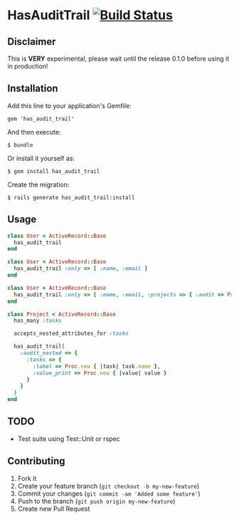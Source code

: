 # HasAuditTrail [![Build Status](https://secure.travis-ci.org/andersonfreitas/has_audit_trail.png)](http://travis-ci.org/andersonfreitas/has_audit_trail)

## Disclaimer

This is **VERY** experimental, please wait until the release 0.1.0 before using it in production!

## Installation

Add this line to your application's Gemfile:

    gem 'has_audit_trail'

And then execute:

    $ bundle

Or install it yourself as:

    $ gem install has_audit_trail

Create the migration:

    $ rails generate has_audit_trail:install

## Usage

```ruby
class User < ActiveRecord::Base
  has_audit_trail
end
```

```ruby
class User < ActiveRecord::Base
  has_audit_trail :only => [ :name, :email ]
end
```

```ruby
class User < ActiveRecord::Base
  has_audit_trail :only => [ :name, :email, :projects => { :audit => Proc.new { |p| p.name } } ]
end
```

```ruby
class Project < ActiveRecord::Base
  has_many :tasks

  accepts_nested_attributes_for :tasks

  has_audit_trail(
    :audit_nested => {
      :tasks => {
        :label => Proc.new { |task| task.name },
        :value_print => Proc.new { |value| value }
      }
    }
  )
end
```

## TODO

* Test suite using Test::Unit or rspec


## Contributing

1. Fork it
2. Create your feature branch (`git checkout -b my-new-feature`)
3. Commit your changes (`git commit -am 'Added some feature'`)
4. Push to the branch (`git push origin my-new-feature`)
5. Create new Pull Request
